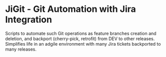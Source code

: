 # JiGit - Git Automation with Jira Integration
Scripts to automate such Git operations as feature branches creation and deletion, and backport (cherry-pick, retrofit) from DEV to other releases.
Simplifies life in an adgile environment with many Jira tickets backported to many releases.
